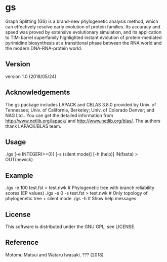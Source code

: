 # gs
Graph Splitting (GS) is a brand-new phylogenetic analysis method, which can effectively resolve early evolution of protein families. Its accuracy and speed was proved by extensive evolutionary simulation, and its application to TIM-barrel superfamily highlighted instant evolution of protein-mediated pyrimidine biosynthesis at a transitional phase between the RNA world and the modern DNA-RNA-protein world.

## Version
version 1.0 (2018/05/24)

## Acknowledgements
The gs package includes LAPACK and CBLAS 3.8.0 provided by Univ. of Tennessee; Univ. of California, Berkeley; Univ. of Colorado Denver; and NAG Ltd..
You can get the detailed information from http://www.netlib.org/lapack/ and http://www.netlib.org/blas/.
The authors thank LAPACK/BLAS team.

## Usage
./gs [-e INTEGER(>=0)] [-s (silent mode)] [-h (help)] IN(fasta) > OUT(newick)

## Example
./gs -e 100 test.fst > test.nwk  # Phylogenetic tree with branch reliability scores (EP values)
./gs -e 0 -s test.fst > test.nwk # Only topology of phylogenetic tree + silent mode
./gs -h                          # Show help messages

## License
This software is distributed under the GNU GPL, see LICENSE.

## Reference
Motomu Matsui and Wataru Iwasaki. ??? (2018)
